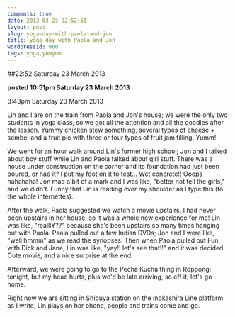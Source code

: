 ```yaml
---
comments: true
date: 2013-03-23 22:52:51
layout: post
slug: yoga-day-with-paola-and-jon
title: yoga day with Paola and Jon
wordpressid: 960
tags: yoga,yumyum
---
```


##22:52 Saturday 23 March 2013

**posted 10:51pm Saturday 23 March 2013**

8:43pm Saturday 23 March 2013

Lin and I are on the train from Paola and Jon's house; we were the
only two students in yoga class, so we got all the attention and all
the goodies after the lesson. Yummy chicken stew something, several
types of cheese + sembe, and a fruit pie with three or four types of
fruit jam filling. Yumm!

We went for an hour walk around Lin's former high school; Jon and I
talked about boy stuff while Lin and Paola talked about girl stuff.
There was a house under construction on the corner and its foundation
had just been poured, or had it? I put my foot on it to test... Wet
concrete!! Ooops hahahaha! Jon mad a bit of a mark and I was like,
"better not tell the girls," and we didn't. Funny that Lin is reading
over my shoulder as I type this (to the whole internettes).

After the walk, Paola suggested we watch a movie upstairs. I had
never been upstairs in her house, so it was a whole new experience for
me! Lin was like, "realllY??" because she's been upstairs so many
times hanging out with Paola. Paola pulled out a few Indian DVDs; Jon
and I were like, "well hmmm" as we read the synopses. Then when Paola
pulled out Fun with Dick and Jane, Lin was like, "yay!! let's see
that!!" and it was decided. Cute movie, and a nice surprise at the
end.

Afterward, we were going to go to the Pecha Kucha thing in Roppongi
tonight, but my head hurts, plus we'd be late arriving, so eff it;
let's go home.

Right now we are sitting in Shibuya station on the Inokashira Line
platform as I write, Lin plays on her phone, people and trains come
and go.
